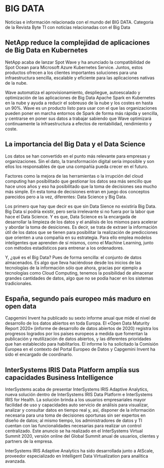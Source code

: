 # BIG DATA

Noticias e información relacionada con el mundo del BIG DATA. Categoría de la Revista Byte TI con noticias relacionadas con el Big Data

## NetApp reduce la complejidad de aplicaciones de Big Data en Kubernetes

NetApp acaba de lanzar Spot Wave y ha anunciado la compatibilidad de Spot Ocean para Microsoft Azure Kubernetes Service. Juntos, estos productos ofrecen a los clientes importantes soluciones para una infraestructura sencilla, escalable y eficiente para las aplicaciones nativas de la nube.

Wave automatiza el aprovisionamiento, despliegue, autoescalado y optimización de las aplicaciones de Big Data Apache Spark en Kubernetes en la nube y ayuda a reducir el sobreuso de la nube y los costes en hasta un 90%. Wave es un producto listo para usar con el que las organizaciones pueden poner en marcha entornos de Spark de forma más rápida y sencilla, y centrarse en poner sus datos a trabajar sabiendo que Wave optimizará continuamente la infraestructura a efectos de rentabilidad, rendimiento y coste.


## La importancia del Big Data y el Data Science

Los datos se han convertido en el punto más relevante para empresas y organizaciones. Sin el dato, la transformación digital sería imposible y son ellos los responsables de que una compañía pueda crecer en el futuro.

Factores como la mejora de las herramientas o la irrupción del cloud computing han posibilitado que gestionar los datos sea más sencillo que hace unos años y eso ha posibilitado que la toma de decisiones sea mucho más simple. En esta toma de decisiones entran en juego dos conceptos parecidos pero a la vez, diferentes: Data Science y Big Data.

Los primero que hay que decir es que sin Data Sience no existiría Big Data. Big Data sí podría existir, pero sería irrelevante si no fuera por la labor que hace el Data Science. Y es que, Data Science es la encargada de desarrollar la limpieza de los datos y el análisis de los mismos para acelerar y abordar la toma de desiciones. Es decir, se trata de extraer la información útil de los datos que se tienen para posibilitar la realización de predicciones que orienten a una compañía en su estrategia. Para ello emplea modelos inteligentes que aprenden de sí mismos, como el Machine Learning, junto con métodos estadísticos para entrenar a los ordenadores.

Y, ¿qué es el Big Data? Pues de forma sencilla: el conjunto de datos almacenados. Es algo que lleva haciéndose desde los inicios de las tecnologías de la información sólo que ahora, gracias por ejemplo a tecnologías como Cloud Computing, tenemos la posibilidad de almacenar grandes cantidades de datos, algo que no se podía hacer en los sistemas tradicionales. 

## España, segundo país europeo más maduro en open data

Capgemini Invent ha publicado su sexto informe anual que mide el nivel de desarrollo de los datos abiertos en toda Europa. El «Open Data Maturity Report 2020» (informe de desarrollo de datos abiertos de 2020) registra los progresos logrados por los países europeos a medida que fomentan la publicación y reutilización de datos abiertos, y las diferentes prioridades que han establecido para habilitarlos. El informe lo ha solicitado la Comisión Europea en el contexto del Portal Europeo de Datos y Capgemini Invent ha sido el encargado de coordinarlo. 

## InterSystems IRIS Data Platform amplía sus capacidades Business Intelligence

InterSystems acaba de presentar InterSystems IRIS Adaptive Analytics, nueva solución dentro de InterSystems IRIS Data Platform e InterSystems IRIS for Health. La solución brinda a los usuarios empresariales mayor facilidad de uso y capacidades auto servicio de análisis para visualizar, analizar y consultar datos en tiempo real y, así, disponer de la información necesaria para una toma de decisiones oportunas sin ser expertos en diseño de datos; al mismo tiempo, los administradores de datos y TI cuentan con las funcionalidades necesarias para realizar un control centralizado. Este anuncio se ha realizado en el InterSystems Virtual Summit 2020, versión online del Global Summit anual de usuarios, clientes y partners de la empresa.

InterSystems IRIS Adaptive Analytics ha sido desarrollada junto a AtScale, proveedor especializado en Intelligent Data Virtualization para analítica avanzada.